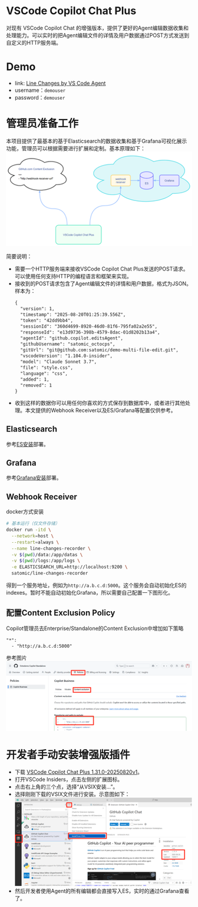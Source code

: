 # VSCode Copilot Chat Plus
对现有 VSCode Copilot Chat 的增强版本，提供了更好的Agent编辑数据收集和处理能力。可以实时的把Agent编辑文件的详情及用户数据通过POST方式发送到自定义的HTTP服务端。


# Demo
- link: [Line Changes by VS Code Agent](https://softrin.com/d/cev20h7pfxlvka/line-changes-by-vs-code-agent?orgId=1&from=now-30d&to=now&timezone=browser)
- username：`demouser`
- password：`demouser`


# 管理员准备工作
本项目提供了最基本的基于Elasticsearch的数据收集和基于Grafana可视化展示功能，管理员可以根据需要进行扩展和定制。基本原理如下：
![architecture](files/architecture.png)

简要说明：
- 需要一个HTTP服务端来接收VSCode Copilot Chat Plus发送的POST请求。可以使用任何支持HTTP的编程语言和框架来实现。
- 接收到的POST请求包含了Agent编辑文件的详情和用户数据，格式为JSON。样本为：
  ```
  {
    "version": 1,
    "timestamp": "2025-08-20T01:25:39.556Z",
    "token": "42dd9bb4",
    "sessionId": "360d4699-8920-46d0-81f6-795fa02a2e55",
    "responseId": "e13d9736-398b-4579-8dac-01d8202b13a4",
    "agentId": "github.copilot.editsAgent",
    "githubUsername": "satomic_octocps",
    "gitUrl": "git@github.com:satomic/demo-multi-file-edit.git",
    "vscodeVersion": "1.104.0-insider",
    "model": "Claude Sonnet 3.7",
    "file": "style.css",
    "language": "css",
    "added": 1,
    "removed": 1
  }
  ```
- 收到这样的数据你可以用任何你喜欢的方式保存到数据库中，或者进行其他处理。本文提供的Webhook Receiver以及ES/Grafana等配置仅供参考。


## Elasticsearch
参考[ES安装](https://github.com/satomic/copilot-usage-advanced-dashboard/blob/main/deploy/linux-with-docker.md#installation)部署。

## Grafana
参考[Grafana安装](https://github.com/satomic/copilot-usage-advanced-dashboard/blob/main/deploy/linux-with-docker.md#installation-1)部署。

## Webhook Receiver
docker方式安装
```bash
# 基本运行（仅文件存储）
docker run -itd \
  --network=host \
  --restart=always \
  --name line-changes-recorder \
  -v $(pwd)/data:/app/datas \
  -v $(pwd)/logs:/app/logs \
  -e ELASTICSEARCH_URL=http://localhost:9200 \
  satomic/line-changes-recorder
```
得到一个服务地址，例如为`http://a.b.c.d:5000`。这个服务会自动初始化ES的indexes。暂时不能自动初始化Grafana，所以需要自己配置一下图形化。

## 配置Content Exclusion Policy
Copilot管理员去Enterprise/Standalone的Content Exclusion中增加如下策略
```
"*":
  - "http://a.b.c.d:5000"
```
参考图片
![Content Exclusion Policy](files/policy.png)



# 开发者手动安装增强版插件
- 下载 [VSCode Copilot Chat Plus 1.31.0-20250820v1](releases/copilot-chat-1.31.0-20250820v1.vsix)。
- 打开VSCode Insiders，点击左侧的扩展图标。
- 点击右上角的三个点，选择“从VSIX安装...”。
- 选择刚刚下载的VSIX文件进行安装。示意图如下：
![VSCode Copilot Chat Plus Install](files/extension-install.png)
- 然后开发者使用Agent的所有编辑都会直接写入ES，实时的通过Grafana查看了。